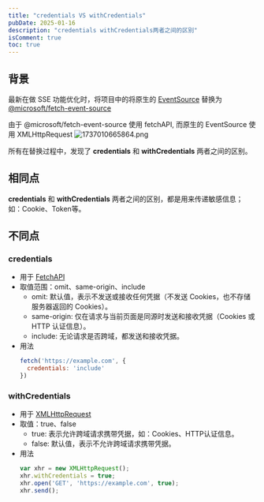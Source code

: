 ```yaml
---
title: "credentials VS withCredentials"
pubDate: 2025-01-16
description: "credentials withCredentials两者之间的区别"
isComment: true
toc: true
---
```


## 背景
最新在做 SSE 功能优化时，将项目中的将原生的 [EventSource](https://developer.mozilla.org/zh-CN/docs/Web/API/EventSource) 替换为 [@microsoft/fetch-event-source](https://github.com/Azure/fetch-event-source)

由于 @microsoft/fetch-event-source 使用 fetchAPI, 而原生的 EventSource 使用 XMLHttpRequest
![1737010665864.png](https://home.matrixpunk.com:9800/i/2025/01/16/6788aded4123d.png)

所有在替换过程中，发现了 **credentials** 和 **withCredentials** 两者之间的区别。

## 相同点
**credentials** 和 **withCredentials** 两者之间的区别，都是用来传递敏感信息；如：Cookie、Token等。
## 不同点
### credentials
- 用于 [FetchAPI](https://developer.mozilla.org/zh-CN/docs/Web/API/Window/fetch)
- 取值范围：omit、same-origin、include
  - omit: 默认值，表示不发送或接收任何凭据（不发送 Cookies，也不存储服务器返回的 Cookies）。
  - same-origin: 仅在请求与当前页面是同源时发送和接收凭据（Cookies 或 HTTP 认证信息）。
  - include: 无论请求是否跨域，都发送和接收凭据。
- 用法
    ```js
    fetch('https://example.com', {
      credentials: 'include'
    })
    ```
### withCredentials
- 用于 [XMLHttpRequest](https://developer.mozilla.org/zh-CN/docs/Web/API/XMLHttpRequest)
- 取值：true、false
  - true: 表示允许跨域请求携带凭据，如：Cookies、HTTP认证信息。
  - false: 默认值，表示不允许跨域请求携带凭据。
- 用法
    ```js
    var xhr = new XMLHttpRequest();
    xhr.withCredentials = true;
    xhr.open('GET', 'https://example.com', true);
    xhr.send();
    ```
